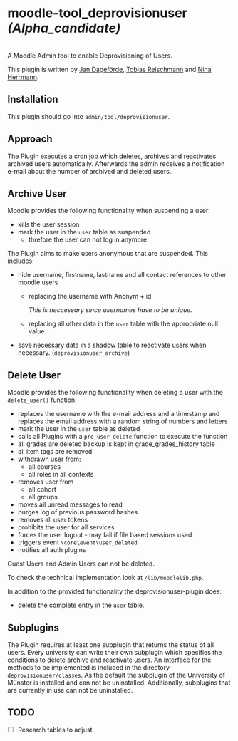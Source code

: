 # moodle-tool_deprovisionuser *(Alpha_candidate)*
</br>
A Moodle Admin tool to enable Deprovisioning of Users.

This plugin is written by [Jan Dageförde](https://github.com/Dagefoerde), [Tobias Reischmann](https://github.com/tobiasreischmann) and [Nina Herrmann](https://github.com/NinaHerrmann).


## Installation
This plugin should go into `admin/tool/deprovisionuser`.


## Approach
The Plugin executes a cron job which deletes, archives and reactivates archived users automatically. Afterwards the admin receives a notification
e-mail about the number of archived and deleted users.

## Archive User

Moodle provides the following functionality when suspending a user:
- kills the user session
- mark the user in the `user` table as suspended
    - threfore the user can not log in anymore
    
The Plugin aims to make users anonymous that are suspended.
This includes:

- hide username, firstname, lastname and all contact references to other moodle users
    - replacing the username with Anonym + id
    
        *This is neccessary since usernames have to be unique.*
    
    - replacing all other data in the `user` table with the appropriate null value
- save necessary data in a shadow table to reactivate users when necessary. (`deprovisionuser_archive`)

## Delete User

Moodle provides the following functionality when deleting a user with the `delete_user()` function:
- replaces the username with the e-mail address and a timestamp and replaces the email address 
with a random string of numbers and letters 
- mark the user in the `user` table as deleted
- calls all Plugins with a `pre_user_delete` function to execute the function
- all grades are deleted backup is kept in grade_grades_history table
- all item tags are removed
- withdrawn user from:
    - all courses
    - all roles in all contexts
- removes user from
    - all cohort
    - all groups
- moves all unread messages to read
- purges log of previous password hashes
- removes all user tokens
- prohibits the user for all services
- forces the user logout - may fail if file based sessions used
- triggers event `\core\event\user_deleted`
- notifies all auth plugins

Guest Users and Admin Users can not be deleted.

To check the technical implementation look at `/lib/moodlelib.php`.

In addition to the provided functionality the deprovisionuser-plugin does:
- delete the complete entry in the `user` table.

## Subplugins
The Plugin requires at least one subplugin that returns the status of all users. 
Every university can write their own subplugin which specifies the conditions to delete archive and 
reactivate users. An Interface for the methods to be implemented is included in the directory
 `deprovisionuser/classes`. 
As the default the subplugin of the University of Münster is installed and can not be uninstalled.
Additionally, subplugins that are currently in use can not be uninstalled.
 
## TODO
 - [ ] Research tables to adjust.